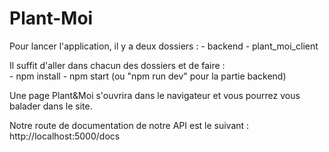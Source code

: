 # Plant-Moi

Pour lancer l'application, il y a deux dossiers : 
    - backend
    - plant_moi_client

Il suffit d'aller dans chacun des dossiers et de faire :  
    - npm install
    - npm start (ou "npm run dev" pour la partie backend)

Une page Plant&Moi s'ouvrira dans le navigateur et vous pourrez vous balader dans le site.

Notre route de documentation de notre API est le suivant : http://localhost:5000/docs